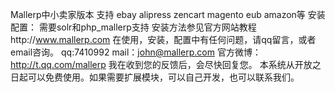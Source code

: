 Mallerp中小卖家版本
支持 ebay alipress zencart magento eub amazon等
安装配置：
需要solr和php_mallerp支持
安装方法参见官方网站教程http://www.mallerp.com
在使用，安装，配置中有任何问题，请qq留言，或者email咨询。
qq:7410992
mail：john@mallerp.com
官方微博：http://t.qq.com/mallerp
我在收到您的反馈后，会尽快回复您。
本系统从开放之日起可以免费使用。如果需要扩展模块，可以自己开发，也可以联系我们。